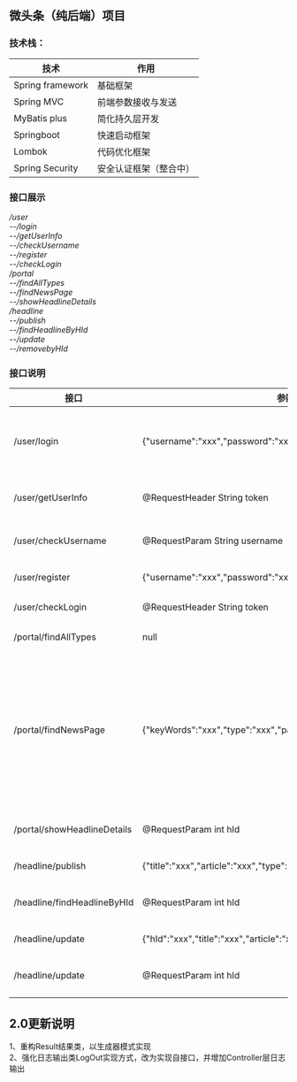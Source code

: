 ## 微头条（纯后端）项目
### 技术栈：  
|技术|作用|
|---------------|------|
|Spring framework| 基础框架|
|Spring MVC|       前端参数接收与发送|
|MyBatis plus|     简化持久层开发|
|Springboot|       快速启动框架|
|Lombok|           代码优化框架|
|Spring Security|  安全认证框架（整合中）|
### 接口展示
*/user  
--/login  
--/getUserInfo  
--/checkUsername  
--/register  
--/checkLogin  
/portal  
--/findAllTypes  
--/findNewsPage  
--/showHeadlineDetails  
/headline  
--/publish  
--/findHeadlineByHId  
--/update  
--/removebyHId*   
### 接口说明
|接口|参数|说明|
|---|---|---|
|/user/login|{"username":"xxx","password":"xxx","nickname":"xxx"}|用户登录，输入用户名、密码、昵称|
|/user/getUserInfo|@RequestHeader String token|获取token中的用户信息|
|/user/checkUsername|@RequestParam String username|检查用户名是否被占用|
|/user/register|{"username":"xxx","password":"xxx","nickname":"xxx"}|注册新用户|
|/user/checkLogin|@RequestHeader String token|检查token是否可用|
|/portal/findAllTypes|null|获取类型信息|
|/portal/findNewsPage|{"keyWords":"xxx","type":"xxx","pageNum":"xxx","pageSize":"xxx"}|根据keyWords关键字，type类型，pageNum和pageSize分页参数进行分页查询新闻信息|
|/portal/showHeadlineDetails|@RequestParam int hId|根据HId查询新闻信息|
|/headline/publish|{"title":"xxx","article":"xxx","type":"xxx"}|插入一条新闻信息|
|/headline/findHeadlineByHId|@RequestParam int hId|根据HId查询新闻信息|
|/headline/update|{"hId":"xxx","title":"xxx","article":"xxx","type":"xxx"}|更新新闻信息|
|/headline/update|@RequestParam int hId|根据HId删除一条记录|
## 2.0更新说明
1、重构Result结果类，以生成器模式实现  
2、强化日志输出类LogOut实现方式，改为实现自接口，并增加Controller层日志输出
